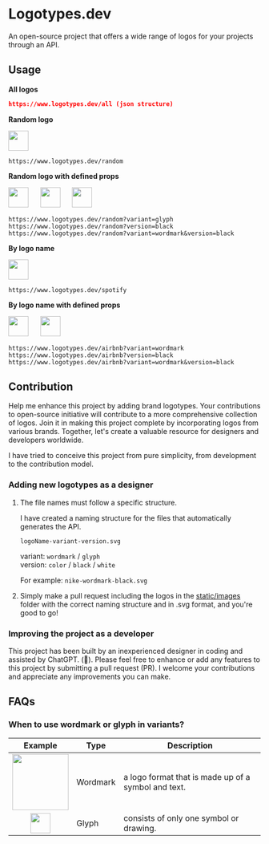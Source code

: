 # Logotypes.dev

An open-source project that offers a wide range of logos for your projects through an API.

## Usage

**All logos**

```json
https://www.logotypes.dev/all (json structure)
```

**Random logo**

<img src="https://logotypes.dev/random" height="40" />

```
https://www.logotypes.dev/random
```

**Random logo with defined props**

<img src="https://logotypes.dev/random?variant=glyph" height="40" />&nbsp;&nbsp;&nbsp;&nbsp;&nbsp;
<img src="https://logotypes.dev/random?version=black" height="40" />&nbsp;&nbsp;&nbsp;&nbsp;&nbsp;
<img src="https://logotypes.dev/random?variant=wordmark&version=black" height="40" />

```
https://www.logotypes.dev/random?variant=glyph
https://www.logotypes.dev/random?version=black
https://www.logotypes.dev/random?variant=wordmark&version=black
```

**By logo name**

<img src="https://logotypes.dev/spotify" height="40" />

```
https://www.logotypes.dev/spotify
```

**By logo name with defined props**

<img src="https://logotypes.dev/airbnb?variant=glyph" height="40" />&nbsp;&nbsp;&nbsp;&nbsp;&nbsp;
<img src="https://logotypes.dev/airbnb?variant=wordmark" height="40" />

```
https://www.logotypes.dev/airbnb?variant=wordmark
https://www.logotypes.dev/airbnb?version=black
https://www.logotypes.dev/airbnb?variant=wordmark&version=black
```

## Contribution

Help me enhance this project by adding brand logotypes. Your contributions to open-source initiative will contribute to a more comprehensive collection of logos. Join it in making this project complete by incorporating logos from various brands. Together, let's create a valuable resource for designers and developers worldwide.

I have tried to conceive this project from pure simplicity, from development to the contribution model.

### Adding new logotypes as a designer

1. The file names must follow a specific structure.

   I have created a naming structure for the files that automatically generates the API.

   `logoName-variant-version.svg`

   variant: `wordmark` / `glyph`  
   version: `color` / `black` / `white`

   For example: `nike-wordmark-black.svg`

2. Simply make a pull request including the logos in the [static/images](static/images) folder with the correct naming structure and in .svg format, and you're good to go!

### Improving the project as a developer

This project has been built by an inexperienced designer in coding and assisted by ChatGPT. (😬). Please feel free to enhance or add any features to this project by submitting a pull request (PR). I welcome your contributions and appreciate any improvements you can make.

## FAQs

### When to use wordmark or glyph in variants?

|                                 Example                                 | Type     | Description                                         |
| :---------------------------------------------------------------------: | -------- | --------------------------------------------------- |
| <img src="https://logotypes.dev/reddit?variant=wordmark" width="112" /> | Wordmark | a logo format that is made up of a symbol and text. |
|  <img src="https://logotypes.dev/reddit?variant=glyph" height="40" />   | Glyph    | consists of only one symbol or drawing.             |
